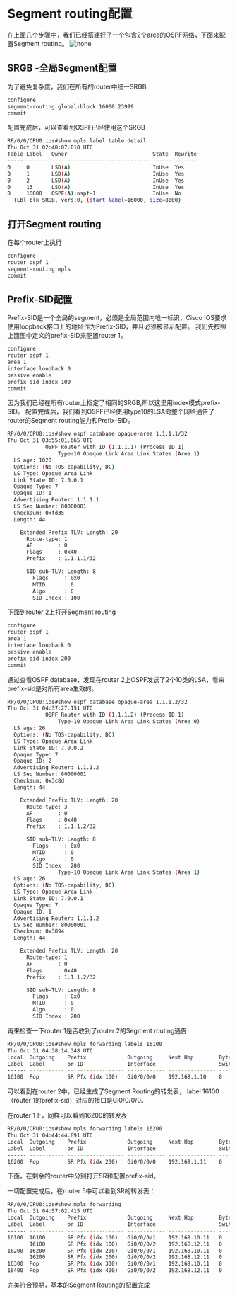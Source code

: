 # Segment routing配置

在上面几个步骤中，我们已经搭建好了一个包含2个area的OSPF网络，下面来配置Segment routing。
![none](https://github.com/nokia-t1zhou/segment-routing-step-by-step/blob/master/segment-routing-configure/1.png)

## SRGB -全局Segment配置

为了避免复杂度，我们在所有的router中统一SRGB

```bash
configure
segment-routing global-block 16000 23999
commit
```

配置完成后，可以查看到OSPF已经使用这个SRGB
```bash
RP/0/0/CPU0:ios#show mpls label table detail
Thu Oct 31 02:48:07.010 UTC
Table Label   Owner                           State  Rewrite
----- ------- ------------------------------- ------ -------
0     0       LSD(A)                          InUse  Yes
0     1       LSD(A)                          InUse  Yes
0     2       LSD(A)                          InUse  Yes
0     13      LSD(A)                          InUse  Yes
0     16000   OSPF(A):ospf-1                  InUse  No
  (Lbl-blk SRGB, vers:0, (start_label=16000, size=8000)
```

## 打开Segment routing

在每个router上执行

```bash
configure
router ospf 1
segment-routing mpls
commit
```

## Prefix-SID配置
Prefix-SID是一个全局的segment，必须是全局范围内唯一标识，Cisco IOS要求使用loopback接口上的地址作为Prefix-SID，并且必须被显示配置。
我们先按照上面图中定义的prefix-SID来配置router 1。

```bash
configure
router ospf 1
area 1
interface loopback 0
passive enable
prefix-sid index 100
commit
```

因为我们已经在所有router上指定了相同的SRGB,所以这里用index模式prefix-SID。
配置完成后，我们看到OSPF已经使用type10的LSA向整个网络通告了router的Segment routing能力和Prefix-SID。
```bash
RP/0/0/CPU0:ios#show ospf database opaque-area 1.1.1.1/32
Thu Oct 31 03:55:01.665 UTC
            OSPF Router with ID (1.1.1.1) (Process ID 1)
                Type-10 Opaque Link Area Link States (Area 1)
  LS age: 1020
  Options: (No TOS-capability, DC)
  LS Type: Opaque Area Link
  Link State ID: 7.0.0.1
  Opaque Type: 7
  Opaque ID: 1
  Advertising Router: 1.1.1.1
  LS Seq Number: 80000001
  Checksum: 0xfd35
  Length: 44

    Extended Prefix TLV: Length: 20
      Route-type: 1
      AF        : 0
      Flags     : 0x40
      Prefix    : 1.1.1.1/32

      SID sub-TLV: Length: 8
        Flags     : 0x0
        MTID      : 0
        Algo      : 0
        SID Index : 100
```

下面到router 2上打开Segment routing
```bash
configure
router ospf 1
area 1
interface loopback 0
passive enable
prefix-sid index 200
commit
```
通过查看OSPF database，发现在router 2上OSPF发送了2个10类的LSA，看来prefix-sid是对所有area生效的。
```bash
RP/0/0/CPU0:ios#show ospf database opaque-area 1.1.1.2/32
Thu Oct 31 04:37:27.151 UTC
            OSPF Router with ID (1.1.1.2) (Process ID 1)
                Type-10 Opaque Link Area Link States (Area 0)
  LS age: 26
  Options: (No TOS-capability, DC)
  LS Type: Opaque Area Link
  Link State ID: 7.0.0.2
  Opaque Type: 7
  Opaque ID: 2
  Advertising Router: 1.1.1.2
  LS Seq Number: 80000001
  Checksum: 0x3c8d
  Length: 44

    Extended Prefix TLV: Length: 20
      Route-type: 3
      AF        : 0
      Flags     : 0x40
      Prefix    : 1.1.1.2/32

      SID sub-TLV: Length: 8
        Flags     : 0x0
        MTID      : 0
        Algo      : 0
        SID Index : 200
                Type-10 Opaque Link Area Link States (Area 1)
  LS age: 26
  Options: (No TOS-capability, DC)
  LS Type: Opaque Area Link
  Link State ID: 7.0.0.1
  Opaque Type: 7
  Opaque ID: 1
  Advertising Router: 1.1.1.2
  LS Seq Number: 80000001
  Checksum: 0x3894
  Length: 44

    Extended Prefix TLV: Length: 20
      Route-type: 1
      AF        : 0
      Flags     : 0x40
      Prefix    : 1.1.1.2/32

      SID sub-TLV: Length: 8
        Flags     : 0x0
        MTID      : 0
        Algo      : 0
        SID Index : 200

```

再来检查一下router 1是否收到了router 2的Segment routing通告
```bash
RP/0/0/CPU0:ios#show mpls forwarding labels 16100
Thu Oct 31 04:38:14.348 UTC
Local  Outgoing    Prefix             Outgoing     Next Hop        Bytes
Label  Label       or ID              Interface                    Switched
------ ----------- ------------------ ------------ --------------- ------------
16100  Pop         SR Pfx (idx 100)   Gi0/0/0/0    192.168.1.10    0

```
可以看到在router 2中，已经生成了Segment Routing的转发表， label 16100（router 1的prefix-sid）对应的接口是Gi0/0/0/0。

在router 1上，同样可以看到16200的转发表
```bash
RP/0/0/CPU0:ios#show mpls forwarding labels 16200
Thu Oct 31 04:44:44.891 UTC
Local  Outgoing    Prefix             Outgoing     Next Hop        Bytes
Label  Label       or ID              Interface                    Switched
------ ----------- ------------------ ------------ --------------- ------------
16200  Pop         SR Pfx (idx 200)   Gi0/0/0/0    192.168.1.11    0
```

下面，在剩余的router中分别打开SR和配置prefix-sid。

一切配置完成后，在router 5中可以看到SR的转发表：
```bash
RP/0/0/CPU0:ios#show mpls forwarding
Thu Oct 31 04:57:02.415 UTC
Local  Outgoing    Prefix             Outgoing     Next Hop        Bytes
Label  Label       or ID              Interface                    Switched
------ ----------- ------------------ ------------ --------------- ------------
16100  16100       SR Pfx (idx 100)   Gi0/0/0/1    192.168.10.11   0
       16100       SR Pfx (idx 100)   Gi0/0/0/2    192.168.12.11   0
16200  16200       SR Pfx (idx 200)   Gi0/0/0/1    192.168.10.11   0
       16200       SR Pfx (idx 200)   Gi0/0/0/2    192.168.12.11   0
16300  Pop         SR Pfx (idx 300)   Gi0/0/0/1    192.168.10.11   0
16400  Pop         SR Pfx (idx 400)   Gi0/0/0/2    192.168.12.11   0
```
完美符合预期，基本的Segment Routing的配置完成